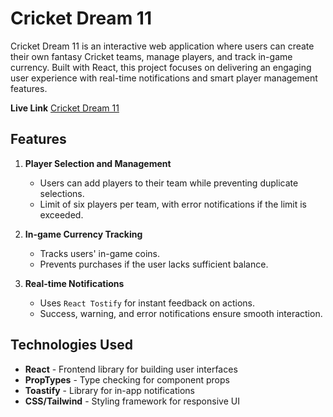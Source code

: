 # Cricket Dream 11 

Cricket Dream 11 is an interactive web application where users can create their own fantasy Cricket teams, manage players, and track in-game currency. Built with React, this project focuses on delivering an engaging user experience with real-time notifications and smart player management features.

**Live Link** [Cricket Dream 11](https://cricket-dream-11.netlify.app/)


## Features 

1. **Player Selection and Management**
   - Users can add players to their team while preventing duplicate selections.
   - Limit of six players per team, with error notifications if the limit is exceeded.

2. **In-game Currency Tracking**
   - Tracks users' in-game coins.
   - Prevents purchases if the user lacks sufficient balance.

3. **Real-time Notifications**
   - Uses `React Tostify` for instant feedback on actions.
   - Success, warning, and error notifications ensure smooth interaction.


## Technologies Used

- **React** - Frontend library for building user interfaces
- **PropTypes** - Type checking for component props
- **Toastify** - Library for in-app notifications
- **CSS/Tailwind** - Styling framework for responsive UI